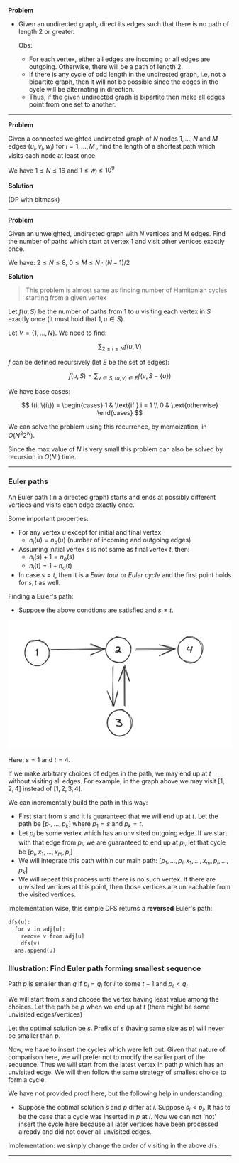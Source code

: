 
**Problem**

- Given an undirected graph, direct its edges such
  that there is no path of length 2 or greater.

  Obs:
  - For each vertex, either all edges are incoming or
    all edges are outgoing. Otherwise, there will be
    a path of length $2$.
  - If there is any cycle of odd length in the undirected
    graph, i.e, not a bipartite graph, then it will
    not be possible since the edges in the cycle
    will be alternating in direction.
  - Thus, if the given undirected graph is bipartite
    then make all edges point from one set to another.

***

**Problem**

Given a connected weighted undirected graph of $N$ nodes
$1,\ldots,N$ and $M$ edges $(u_i, v_i, w_i)$ for $i = 1,\ldots,M$
, find
the length of a shortest path which visits each
node at least once.

We have $1 \le N \le 16$ and $1 \le w_i \le 10^9$

**Solution**

(DP with bitmask)

***

**Problem**

Given an unweighted, undirected graph with $N$
vertices and $M$ edges. Find the number of paths
which start at vertex $1$ and visit other vertices
exactly once.

We have: $2 \le N \le 8$,
$0 \le M \le N \cdot (N-1)/2$

**Solution**

> This problem is almost same as finding number of Hamitonian
  cycles starting from a given vertex

Let $f(u, S)$ be the number of paths from $1$ to
$u$ visiting each vertex in $S$ exactly once 
(it must hold that $1, u \in S$).

Let $V = \{1, \ldots, N\}$. We need to find:

$$
\sum_{2 \le i \le N}{f(u, V)}
$$

$f$ can be defined recursively (let $E$ be the set of edges):

$$
f(u, S) = \sum_{v \in S, (u, v) \in E}{f(v, S - \{u\})}
$$

We have base cases:

$$
f(i, \{i\}) = 
\begin{cases}
1 & \text{if } i = 1 \\
0 & \text{otherwise}
\end{cases}
$$

We can solve the problem using this recurrence,
by memoization, in $O(N^2 2^N)$.

Since the max value of $N$ is very small this 
problem can also be solved by recursion in $O(N!)$
time.

***

### Euler paths

An Euler path (in a directed graph) starts and ends at possibly
different vertices and visits each edge exactly once.

Some important properties:

- For any vertex $u$ except for initial and final vertex
  - $n_i(u) = n_o(u)$ (number of incoming and outgoing edges)
- Assuming initial vertex $s$ is not same as final vertex $t$, then:
  - $n_i(s) + 1 = n_o(s)$
  - $n_i(t) = 1 + n_o(t)$
- In case $s = t$, then it is a *Euler tour* or *Euler cycle*
  and the first point holds for $s, t$ as well.

Finding a Euler's path:
- Suppose the above condtions are satisfied and $s \neq t$.

![](euler-path-1.png)

Here, $s = 1$ and $t = 4$.

If we make arbitrary choices of edges in the path,
we may end up at $t$ without visiting all edges.
For example, in the graph above we may visit $[1, 2, 4]$
instead of $[1, 2, 3, 4]$.

We can incrementally build the path in this way:
- First start from $s$ and it is guaranteed that we will end up at $t$.
  Let the path be $[p_1, \ldots, p_k]$ where $p_1 = s$ and $p_k = t$.
- Let $p_i$ be some vertex which has an unvisited outgoing edge.
  If we start with that edge from $p_i$, we are guaranteed to end up
  at $p_i$, let that cycle be $[p_i, x_1, \ldots, x_m, p_i]$
- We will integrate this path within our main path:
  $[p_1,\ldots,p_i,x_1,\ldots,x_m,p_i,\ldots,p_k]$
- We will repeat this process until there is no such vertex.
  If there are unvisited vertices at this point, then
  those vertices are unreachable from the visited vertices.

Implementation wise, this simple DFS returns a **reversed** Euler's path:
```
dfs(u):
  for v in adj[u]:
    remove v from adj[u]
    dfs(v)
  ans.append(u)
```

### Illustration: Find Euler path forming smallest sequence

Path $p$ is smaller than $q$ if $p_i = q_i$ for $i$ to some $t-1$
and $p_t \lt q_t$

We will start from $s$ and choose the vertex having
least value among the choices. Let the path be $p$
when we end up at $t$ (there might be some unvisited edges/vertices)

Let the optimal solution be $s$.
Prefix of $s$ (having same size as $p$) will never be smaller than $p$.

Now, we have to insert the cycles which were left out.
Given that nature of comparison here, we will prefer not
to modify the earlier part of the sequence. Thus we will
start from the latest vertex in path $p$ which
has an unvisited edge. We will then follow the same strategy
of smallest choice to form a cycle.

We have not provided proof here, but the following
help in understanding:
- Suppose the optimal solution $s$ and $p$ differ at $i$.
  Suppose $s_i \lt p_i$. It has to be the case that a cycle
  was inserted in $p$ at $i$. Now we can not 'not' insert
  the cycle here because all later vertices have been processed already
  and did not cover all unvisited edges.

Implementation: we simply change the order of
visiting in the above `dfs`.

***